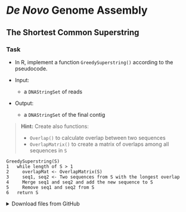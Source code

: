# *De Novo* Genome Assembly

## The Shortest Common Superstring
### Task
 * In R, implement a function `GreedySuperstring()` according to the pseudocode.

 * Input:
   * a `DNAStringSet` of reads

* Output:
   * a `DNAStringSet` of the final contig

> **Hint:** 
> Create also functions:
>  * `Overlap()` to calculate overlap between two sequences
>  * `OverlapMatrix()` to create a matrix of overlaps among all sequences in `S`

```
GreedySuperstring(S)
1   while length of S > 1
2     overlapMat <- OverlapMatrix(S)
3     seq1, seq2 <- Two sequences from S with the longest overlap
4     Merge seq1 and seq2 and add the new sequence to S
5     Remove seq1 and seq2 from S
6   return S
```


<details>
<summary>Download files from GitHub</summary>
<details>
<summary>Basic Git settings</summary>

> * Configure the Git editor
> ```bash
> git config --global core.editor notepad
> ```
> * Configure your name and email address
> ```bash
> git config --global user.name "Zuzana Nova"
> git config --global user.email z.nova@vut.cz
> ```
> * Check current settings
> ```bash
> git config --global --list
> ```
>
</details>

* Create a fork on your GitHub account. 
  On the GitHub page of this repository find a <kbd>Fork</kbd> button in the upper right corner.
  
* Clone forked repository from your GitHub page to your computer:
```bash
git clone <fork repository address>
```
* In a local repository, set new remote for a project repository:
```bash
git remote add upstream https://github.com/mpa-prg/exercise_09.git
```

#### Send files to GitHub
Create a new commit and send new changes to your remote repository.
* Add file to a new commit.
```bash
git add <file_name>
```
* Create a new commit, enter commit message, save the file and close it.
```bash
git commit
```
* Send a new commit to your GitHub repository.
```bash
git push origin main
```

</details>
